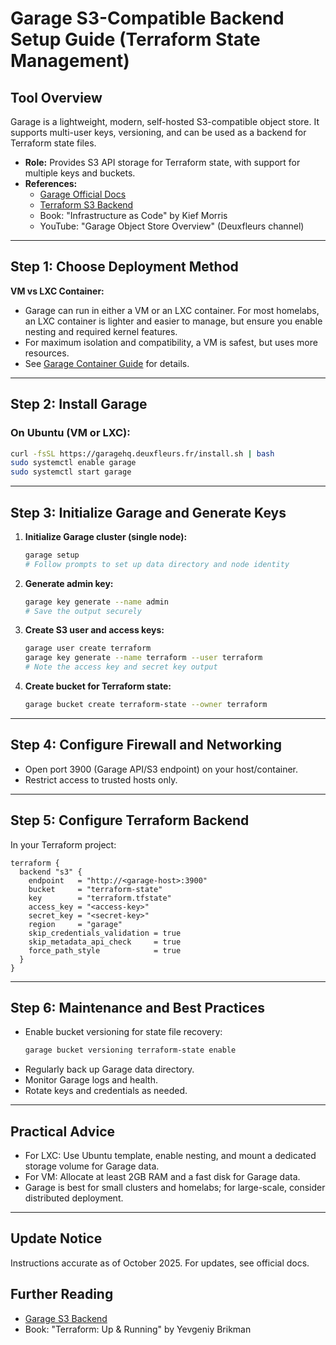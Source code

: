 # Garage S3-Compatible Backend Setup Guide (Terraform State Management)

## Tool Overview
Garage is a lightweight, modern, self-hosted S3-compatible object store. It supports multi-user keys, versioning, and can be used as a backend for Terraform state files.

- **Role:** Provides S3 API storage for Terraform state, with support for multiple keys and buckets.
- **References:**
  - [Garage Official Docs](https://garagehq.deuxfleurs.fr/documentation/)
  - [Terraform S3 Backend](https://developer.hashicorp.com/terraform/language/settings/backends/s3)
  - Book: "Infrastructure as Code" by Kief Morris
  - YouTube: "Garage Object Store Overview" (Deuxfleurs channel)

---

## Step 1: Choose Deployment Method

**VM vs LXC Container:**
- Garage can run in either a VM or an LXC container. For most homelabs, an LXC container is lighter and easier to manage, but ensure you enable nesting and required kernel features.
- For maximum isolation and compatibility, a VM is safest, but uses more resources.
- See [Garage Container Guide](https://garagehq.deuxfleurs.fr/documentation/container/) for details.

---

## Step 2: Install Garage

### On Ubuntu (VM or LXC):
```bash
curl -fsSL https://garagehq.deuxfleurs.fr/install.sh | bash
sudo systemctl enable garage
sudo systemctl start garage
```

---

## Step 3: Initialize Garage and Generate Keys

1. **Initialize Garage cluster (single node):**
   ```bash
   garage setup
   # Follow prompts to set up data directory and node identity
   ```
2. **Generate admin key:**
   ```bash
   garage key generate --name admin
   # Save the output securely
   ```
3. **Create S3 user and access keys:**
   ```bash
   garage user create terraform
   garage key generate --name terraform --user terraform
   # Note the access key and secret key output
   ```
4. **Create bucket for Terraform state:**
   ```bash
   garage bucket create terraform-state --owner terraform
   ```

---

## Step 4: Configure Firewall and Networking
- Open port 3900 (Garage API/S3 endpoint) on your host/container.
- Restrict access to trusted hosts only.

---

## Step 5: Configure Terraform Backend

In your Terraform project:
```hcl
terraform {
  backend "s3" {
    endpoint   = "http://<garage-host>:3900"
    bucket     = "terraform-state"
    key        = "terraform.tfstate"
    access_key = "<access-key>"
    secret_key = "<secret-key>"
    region     = "garage"
    skip_credentials_validation = true
    skip_metadata_api_check     = true
    force_path_style            = true
  }
}
```

---

## Step 6: Maintenance and Best Practices
- Enable bucket versioning for state file recovery:
  ```bash
  garage bucket versioning terraform-state enable
  ```
- Regularly back up Garage data directory.
- Monitor Garage logs and health.
- Rotate keys and credentials as needed.

---

## Practical Advice
- For LXC: Use Ubuntu template, enable nesting, and mount a dedicated storage volume for Garage data.
- For VM: Allocate at least 2GB RAM and a fast disk for Garage data.
- Garage is best for small clusters and homelabs; for large-scale, consider distributed deployment.

---

## Update Notice
Instructions accurate as of October 2025. For updates, see official docs.

## Further Reading
- [Garage S3 Backend](https://garagehq.deuxfleurs.fr/documentation/terraform/)
- Book: "Terraform: Up & Running" by Yevgeniy Brikman

